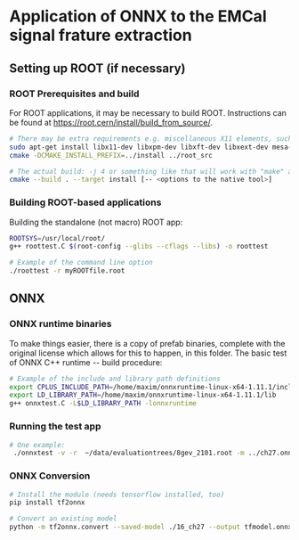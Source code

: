 # Application of ONNX to the EMCal signal frature extraction


## Setting up ROOT (if necessary)

### ROOT Prerequisites and build
For ROOT applications, it may be necessary to build ROOT.
Instructions can be found at https://root.cern/install/build_from_source/.

```bash
# There may be extra requirements e.g. miscellaneous X11 elements, such as
sudo apt-get install libx11-dev libxpm-dev libxft-dev libxext-dev mesa-common-dev
cmake -DCMAKE_INSTALL_PREFIX=../install ../root_src

# The actual build: -j 4 or something like that will work with "make" as the option
cmake --build . --target install [-- <options to the native tool>]
```

### Building ROOT-based applications

Building the standalone (not macro) ROOT app:

```bash
ROOTSYS=/usr/local/root/
g++ roottest.C $(root-config --glibs --cflags --libs) -o roottest

# Example of the command line option
./roottest -r myROOTfile.root

```

## ONNX

### ONNX runtime binaries

To make things easier, there is a copy of prefab binaries,
complete with the original license which allows for this to happen,
in this folder. The basic test of ONNX C++ runtime --  build procedure:

```bash
# Example of the include and library path definitions
export CPLUS_INCLUDE_PATH=/home/maxim/onnxruntime-linux-x64-1.11.1/include/
export LD_LIBRARY_PATH=/home/maxim/onnxruntime-linux-x64-1.11.1/lib
g++ onnxtest.C -L$LD_LIBRARY_PATH -lonnxruntime
```

### Running the test app

```bash
# One example:
 ./onnxtest -v -r  ~/data/evaluationtrees/8gev_2101.root -m ../ch27.onnx -N 50
```

### ONNX Conversion

```bash
# Install the module (needs tensorflow installed, too)
pip install tf2onnx

# Convert an existing model
python -m tf2onnx.convert --saved-model ./16_ch27 --output tfmodel.onnx
```
